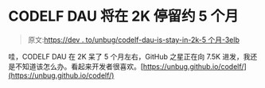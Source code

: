 # CODELF DAU 将在 2K 停留约 5 个月

> 原文:[https://dev . to/unbug/codelf-dau-is-stay-in-2k-5 个月-3elb](https://dev.to/unbug/codelf-dau-is-staying-in-2k-for-about-5-months-3elb)

哇，CODELF DAU 在 2K 呆了 5 个月左右，GitHub 之星正在向 7.5K 进发，我还是不知道该怎么办。看起来开发者很喜欢。[https://unbug.github.io/codelf/](https://unbug.github.io/codelf/)